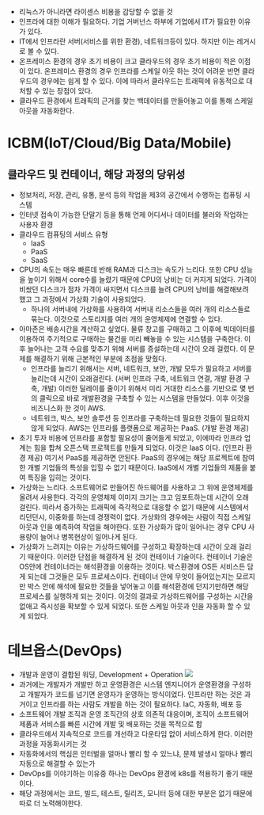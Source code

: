 - 리눅스가 아니라면 라이센스 비용을 감당할 수 없을 것
- 인프라에 대한 이해가 필요하다. 기업 거버넌스 하부에 기업에서 IT가 필요한 이유가 있다.
- IT에서 인프라란 서버(서비스를 위한 환경), 네트워크등이 있다. 하지만 이는 레거시로 볼 수 있다. 
- 온프레미스 환경의 경우 초기 비용이 크고 클라우드의 경우 초기 비용이 적은 이점이 있다. 온프레미스 환경의 경우 인프라를 스케일 아웃 하는 것이 어려운 반면 클라우드의 경우에는 쉽게 할 수 있다. 이에 따라서 클라우드는 트래픽에 유동적으로 대처할 수 있는 장점이 있다.
- 클라우드 환경에서 트래픽의 근거를 찾는 백데이터를 만들어놓고 이를 통해 스케일 아웃을 자동화한다. 

# ICBM(IoT/Cloud/Big Data/Mobile)
## 클라우드 및 컨테이너, 해당 과정의 당위성
- 정보처리, 저장, 관리, 유통, 분석 등의 작업을 제3의 공간에서 수행하는 컴퓨팅 시스템
- 인터넷 접속이 가능한 단말기 등을 통해 언제 어디서나 데이터를 불러와 작업하는 사용자 환경
- 클라우드 컴퓨팅의 서비스 유형
	- IaaS
	- PaaS
	- SaaS
- CPU의 속도는 매우 빠른데 반해 RAM과 디스크는 속도가 느리다. 또한 CPU 성능을 높이기 위해서 core수를 늘렸기 때문에 CPU의 낭비는 더 커지게 되었다. 가격이 비쌌던 디스크가 점차 가격이 싸지면서 디스크를 늘려 CPU의 낭비를 해결해보려 했고 그 과정에서 가상화 기술이 사용되었다.
	- 하나의 서버내에 가상화를 사용하여 서버내 리소스들을 여러 개의 리소스들로 묶는다. 이것으로 스토리지를 여러 개의 운영체제에 연결할 수 있다. 
- 아마존은 배송시간을 계산하고 싶었다. 물류 창고를 구매하고 그 이후에 빅데이터를 이용하여 주기적으로 구매하는 물건을 미리 빼놓을 수 있는 시스템을 구축한다. 이후 늘어나는 고객 수요를 맞추기 위해 서버를 증설하는데 시간이 오래 걸렸다. 이 문제를 해결하기 위해 근본적인 부분에 초점을 맞췄다.
	- 인프라를 늘리기 위해서는 서버, 네트워크, 보안, 개발 모두가 필요하고 서버를 늘리는데 시간이 오래걸린다. (서버 인프라 구축, 네트워크 연결, 개발 환경 구축, 개발) 이러한 딜레이를 줄이기 위해서 미리 거대한 리소스를 기반으로 몇 번의 클릭으로 바로 개발환경을 구축할 수 있는 시스템을 만들었다. 이후 이것을 비즈니스화 한 것이 AWS.
	- 네트워크, 박스, 보안 솔루션 등 인프라를 구축하는데 필요한 것들이 필요하지 않게 되었다. AWS는 인프라를 플랫폼으로 제공하는 PaaS. (개발 환경 제공)
- 초기 투자 비용에 인프라를 포함할 필요성이 줄어들게 되었고, 이에따라 인프라 업계는 힘을 합쳐 오픈스택 프로젝트를 만들게 되었다. 이것은 IaaS 이다. (인프라 환경 제공) 여기서 PaaS를 제공하면 안된다. PaaS의 경우에는 해당 프로젝트에 참여한 개별 기업들의 특성을 입힐 수 없기 때문이다. IaaS에서 개별 기업들의 제품을 붙여 특징을 입히는 것이다.
- 가상화는 느리다. 소프트웨어로 만들어진 하드웨어를 사용하고 그 위에 운영체제를 올려서 사용한다. 각각의 운영체제 이미지 크기는 크고 임포트하는데 시간이 오래 걸린다. 따라서 증가하는 트래픽에 즉각적으로 대응할 수 없기 때문에 시스템에서 리던던시, 이중화를 하는데 경쟁력이 없다. 가상화의 경우에는 사람이 직접 스케일 아웃과 인을 예측하여 작업을 해야한다. 또한 가상화가 많이 일어나는 경우 CPU 사용량이 늘어나 병목현상이 일어나게 된다. 
- 가상화가 느려지는 이유는 가상하드웨어를 구성하고 확장하는데 시간이 오래 걸리기 때문이다. 이러한 단점을 해결하게 된 것이 컨테이너 기술이다. 컨테이너 기술은 OS안에 컨테이너라는 해석환경을 이용하는 것이다. 박스환경에 OS든 서비스든 담게 되는데 그것들은 모두 프로세스이다. 컨테이너 안에 무엇이 들어있는지는 모르지만 박스 안에 해석에 필요한 것들을 넣어놓고 이를 해석환경에 던지기만하면 해당 프로세스를 실행하게 되는 것이다. 이것의 결과로 가상하드웨어를 구성하는 시간을 없애고 즉시성을 확보할 수 있게 되었다. 또한 스케일 아웃과 인을 자동화 할 수 있게 되었다. 

# 데브옵스(DevOps)
- 개발과 운영이 결합된 워딩, Development + Operation
![](images/Pasted%20image%2020221219143619.png)
- 과거에는 개발자가 개발만 하고 운영환경은 시스템 엔지니어가 운영환경을 구성하고 개발자가 코드를 넘기면 운영자가 운영하는 방식이었다. 인프라만 하는 것은 과거이고 인프라를 하는 사람도 개발을 하는 것이 필요하다. IaC, 자동화, 배포 등
- 소프트웨어 개발 조직과 운영 조직간의 상호 의존적 대응이며, 조직이 소프트웨어 제품과 서비스를 빠른 시간에 개발 및 배포하는 것을 목적으로 함
- 클라우드에서 지속적으로 코드를 개선하고 다운타임 없이 서비스하게 한다. 이러한 과정을 자동화시키는 것
- 자동화에서의 핵심은 인터벌을 얼마나 빨리 할 수 있느냐, 문제 발생시 얼마나 빨리 자동으로 해결할 수 있는가 
- DevOps를 이야기하는 이유중 하나는 DevOps 환경에 k8s를 적용하기 좋기 때문이다. 
- 해당 과정에서는 코드, 빌드, 테스트, 릴리즈, 모니터 등에 대한 부분은 없기 때문에 따로 더 노력해야한다.